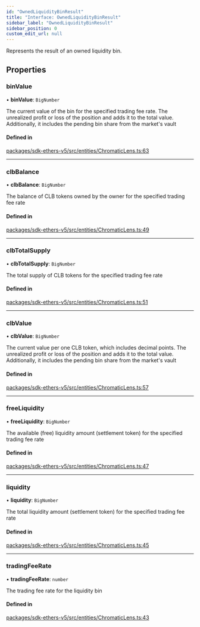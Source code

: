 ```yaml
---
id: "OwnedLiquidityBinResult"
title: "Interface: OwnedLiquidityBinResult"
sidebar_label: "OwnedLiquidityBinResult"
sidebar_position: 0
custom_edit_url: null
---
```


Represents the result of an owned liquidity bin.

## Properties

### binValue

• **binValue**: `BigNumber`

The current value of the bin for the specified trading fee rate.
The unrealized profit or loss of the position and adds it to the total value.
Additionally, it includes the pending bin share from the market's vault

#### Defined in

[packages/sdk-ethers-v5/src/entities/ChromaticLens.ts:63](https://github.com/chromatic-protocol/sdk/blob/5521523/packages/sdk-ethers-v5/src/entities/ChromaticLens.ts#L63)

___

### clbBalance

• **clbBalance**: `BigNumber`

The balance of CLB tokens owned by the owner for the specified trading fee rate

#### Defined in

[packages/sdk-ethers-v5/src/entities/ChromaticLens.ts:49](https://github.com/chromatic-protocol/sdk/blob/5521523/packages/sdk-ethers-v5/src/entities/ChromaticLens.ts#L49)

___

### clbTotalSupply

• **clbTotalSupply**: `BigNumber`

The total supply of CLB tokens for the specified trading fee rate

#### Defined in

[packages/sdk-ethers-v5/src/entities/ChromaticLens.ts:51](https://github.com/chromatic-protocol/sdk/blob/5521523/packages/sdk-ethers-v5/src/entities/ChromaticLens.ts#L51)

___

### clbValue

• **clbValue**: `BigNumber`

The current value per one CLB token, which includes decimal points.
The unrealized profit or loss of the position and adds it to the total value.
Additionally, it includes the pending bin share from the market's vault

#### Defined in

[packages/sdk-ethers-v5/src/entities/ChromaticLens.ts:57](https://github.com/chromatic-protocol/sdk/blob/5521523/packages/sdk-ethers-v5/src/entities/ChromaticLens.ts#L57)

___

### freeLiquidity

• **freeLiquidity**: `BigNumber`

The available (free) liquidity amount (settlement token) for the specified trading fee rate

#### Defined in

[packages/sdk-ethers-v5/src/entities/ChromaticLens.ts:47](https://github.com/chromatic-protocol/sdk/blob/5521523/packages/sdk-ethers-v5/src/entities/ChromaticLens.ts#L47)

___

### liquidity

• **liquidity**: `BigNumber`

The total liquidity amount (settlement token) for the specified trading fee rate

#### Defined in

[packages/sdk-ethers-v5/src/entities/ChromaticLens.ts:45](https://github.com/chromatic-protocol/sdk/blob/5521523/packages/sdk-ethers-v5/src/entities/ChromaticLens.ts#L45)

___

### tradingFeeRate

• **tradingFeeRate**: `number`

The trading fee rate for the liquidity bin

#### Defined in

[packages/sdk-ethers-v5/src/entities/ChromaticLens.ts:43](https://github.com/chromatic-protocol/sdk/blob/5521523/packages/sdk-ethers-v5/src/entities/ChromaticLens.ts#L43)
